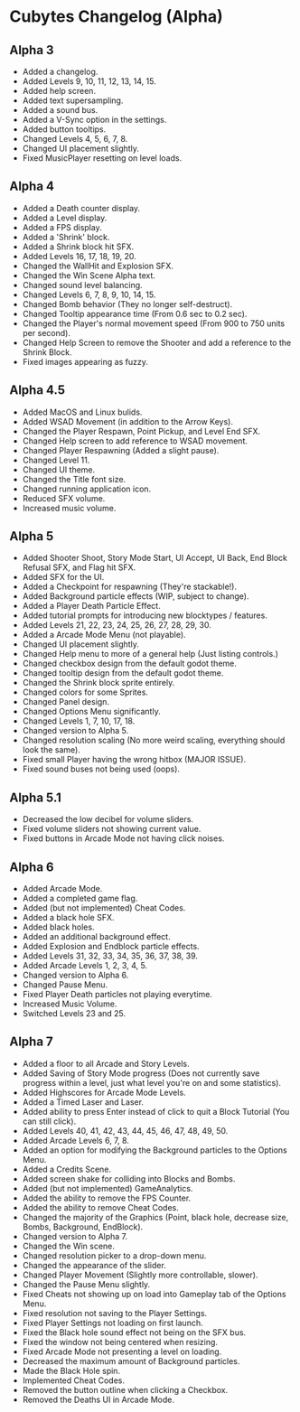 # Cubytes Changelog (Alpha)

## Alpha 3

- Added a changelog.
- Added Levels 9, 10, 11, 12, 13, 14, 15.
- Added help screen.
- Added text supersampling.
- Added a sound bus.
- Added a V-Sync option in the settings.
- Added button tooltips.
- Changed Levels 4, 5, 6, 7, 8.
- Changed UI placement slightly.
- Fixed MusicPlayer resetting on level loads.

## Alpha 4

- Added a Death counter display.
- Added a Level display.
- Added a FPS display.
- Added a 'Shrink' block.
- Added a Shrink block hit SFX.
- Added Levels 16, 17, 18, 19, 20.
- Changed the WallHit and Explosion SFX.
- Changed the Win Scene Alpha text.
- Changed sound level balancing.
- Changed Levels 6, 7, 8, 9, 10, 14, 15.
- Changed Bomb behavior (They no longer self-destruct).
- Changed Tooltip appearance time (From 0.6 sec to 0.2 sec).
- Changed the Player's normal movement speed (From 900 to 750 units per second).
- Changed Help Screen to remove the Shooter and add a reference to the Shrink Block.
- Fixed images appearing as fuzzy.

## Alpha 4.5

- Added MacOS and Linux bulids.
- Added WSAD Movement (in addition to the Arrow Keys).
- Changed the Player Respawn, Point Pickup, and Level End SFX.
- Changed Help screen to add reference to WSAD movement.
- Changed Player Respawning (Added a slight pause).
- Changed Level 11.
- Changed UI theme.
- Changed the Title font size.
- Changed running application icon.
- Reduced SFX volume.
- Increased music volume.

## Alpha 5

- Added Shooter Shoot, Story Mode Start, UI Accept, UI Back, End Block Refusal SFX, and Flag hit SFX.
- Added SFX for the UI.
- Added a Checkpoint for respawning (They're stackable!).
- Added Background particle effects (WIP, subject to change).
- Added a Player Death Particle Effect.
- Added tutorial prompts for introducing new blocktypes / features.
- Added Levels 21, 22, 23, 24, 25, 26, 27, 28, 29, 30.
- Added a Arcade Mode Menu (not playable).
- Changed UI placement slightly.
- Changed Help menu to more of a general help (Just listing controls.)
- Changed checkbox design from the default godot theme.
- Changed tooltip design from the default godot theme.
- Changed the Shrink block sprite entirely.
- Changed colors for some Sprites.
- Changed Panel design.
- Changed Options Menu significantly.
- Changed Levels 1, 7, 10, 17, 18.
- Changed version to Alpha 5.
- Changed resolution scaling (No more weird scaling, everything should look the same).
- Fixed small Player having the wrong hitbox (MAJOR ISSUE).
- Fixed sound buses not being used (oops).

## Alpha 5.1

- Decreased the low decibel for volume sliders.
- Fixed volume sliders not showing current value.
- Fixed buttons in Arcade Mode not having click noises.

## Alpha 6

- Added Arcade Mode.
- Added a completed game flag.
- Added (but not implemented) Cheat Codes.
- Added a black hole SFX.
- Added black holes.
- Added an additional background effect.
- Added Explosion and Endblock particle effects.
- Added Levels 31, 32, 33, 34, 35, 36, 37, 38, 39.
- Added Arcade Levels 1, 2, 3, 4, 5.
- Changed version to Alpha 6.
- Changed Pause Menu.
- Fixed Player Death particles not playing everytime.
- Increased Music Volume.
- Switched Levels 23 and 25.

## Alpha 7

- Added a floor to all Arcade and Story Levels.
- Added Saving of Story Mode progress (Does not currently save progress within a level, just what level you're on and some statistics).
- Added Highscores for Arcade Mode Levels.
- Added a Timed Laser and Laser.
- Added ability to press Enter instead of click to quit a Block Tutorial (You can still click).
- Added Levels 40, 41, 42, 43, 44, 45, 46, 47, 48, 49, 50.
- Added Arcade Levels 6, 7, 8.
- Added an option for modifying the Background particles to the Options Menu.
- Added a Credits Scene.
- Added screen shake for colliding into Blocks and Bombs.
- Added (but not implemented) GameAnalytics.
- Added the ability to remove the FPS Counter.
- Added the ability to remove Cheat Codes.
- Changed the majority of the Graphics (Point, black hole, decrease size, Bombs, Background, EndBlock).
- Changed version to Alpha 7.
- Changed the Win scene.
- Changed resolution picker to a drop-down menu.
- Changed the appearance of the slider.
- Changed Player Movement (Slightly more controllable, slower).
- Changed the Pause Menu slightly.
- Fixed Cheats not showing up on load into Gameplay tab of the Options Menu.
- Fixed resolution not saving to the Player Settings.
- Fixed Player Settings not loading on first launch.
- Fixed the Black hole sound effect not being on the SFX bus.
- Fixed the window not being centered when resizing.
- Fixed Arcade Mode not presenting a level on loading.
- Decreased the maximum amount of Background particles.
- Made the Black Hole spin.
- Implemented Cheat Codes.
- Removed the button outline when clicking a Checkbox.
- Removed the Deaths UI in Arcade Mode.